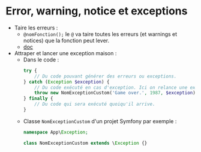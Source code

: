 # Error, warning, notice et exceptions

* Taire les erreurs :
    * `@nomFonction();` le `@` va taire toutes les erreurs (et warnings et notices) que la fonction peut lever.
    * [doc](https://www.php.net/manual/fr/language.operators.errorcontrol.php)
* Attraper et lancer une exception maison :
    * Dans le code :
        ```php
        try {
            // Du code pouvant générer des erreurs ou exceptions.
        } catch (Exception $exception) {
            // Du code exécuté en cas d'exception. Ici on relance une exception custom qui contient l'exception attrapée
            throw new NomExceptionCustom('Game over.', 1987, $exception);
        } finally {
            // Du code qui sera exécuté quoiqu'il arrive.
        }
        ```
    * Classe `NomExceptionCustom` d'un projet Symfony par exemple :
        ```php
        namespace App\Exception;

        class NomExceptionCustom extends \Exception {}
        ```